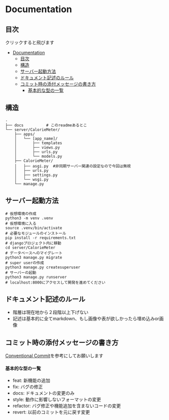 # Documentation

## 目次
クリックすると飛びます
- [Documentation](#documentation)
  - [目次](#目次)
  - [構造](#構造)
  - [サーバー起動方法](#サーバー起動方法)
  - [ドキュメント記述のルール](#ドキュメント記述のルール)
  - [コミット時の添付メッセージの書き方](#コミット時の添付メッセージの書き方)
      - [基本的な型の一覧](#基本的な型の一覧)

## 構造

```
.
├── docs          # このreadmeあるとこ
└── server/CalorieMeter/
    ├── apps/
    │   └── [app_name]/
    │       ├── templates
    │       ├── views.py
    │       ├── urls.py
    │       └── models.py
    ├── CalorieMeter/
    │   ├── asgi.py  #非同期サーバー関連の設定なので今回は無視
    │   ├── urls.py
    │   ├── settings.py
    │   └── wsgi.py
    └── manage.py
```

## サーバー起動方法

```
# 仮想環境の作成
python3 -m venv .venv
# 仮想環境に入る
source .venv/bin/activate
# 必要なモジュールのインストール
pip install -r requirements.txt
# djangoプロジェクト内に移動
cd server/CalorieMeter
# データベースへのマイグレート
python3 manage.py migrate
# super userの作成
python3 manage.py createsuperuser
# サーバーの起動
python3 manage.py runserver
# localhost:8000にアクセスして開発を進めてください
```

## ドキュメント記述のルール
- 階層は現在地から２段階以上下げない
- 記述は基本的に全てmarkdown、もし画像や表が欲しかったら埋め込みor画像

## コミット時の添付メッセージの書き方
[Conventional Commit](https://www.conventionalcommits.org/ja/v1.0.0/)を参考にしてお願いします
#### 基本的な型の一覧
- feat: 新機能の追加
- fix: バグの修正
- docs: ドキュメントの変更のみ
- style: 動作に影響しないフォーマットの変更
- refactor: バグ修正や機能追加を含まないコードの変更
- revert: 以前のコミットを元に戻す変更